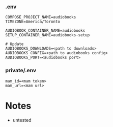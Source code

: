 ### .env
```.env
COMPOSE_PROJECT_NAME=audiobooks
TIMEZONE=America/Toronto

AUDIOBOOK_CONTAINER_NAME=audiobooks
SETUP_CONTAINER_NAME=audiobooks-setup

# Update
AUDIOBOOKS_DOWNLOADS=<path to downloads>
AUDIOBOOKS_CONFIG=<path to audiobooks config>
AUDIOBOOKS_PORT=<audiobooks port>

```

### private/.env
```.env
mam_id=<mam token>
mam_url=<mam url>
```

# Notes
- untested

